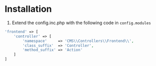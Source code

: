 # Installation

1. Extend the config.inc.php with the following code in `config.modules`
```php
'frontend' => [
    'controller' => [
        'namespace'     => 'CMS\\Controllers\\Frontend\\',
        'class_suffix'  => 'Controller',
        'method_suffix' => 'Action'
    ]
]
```